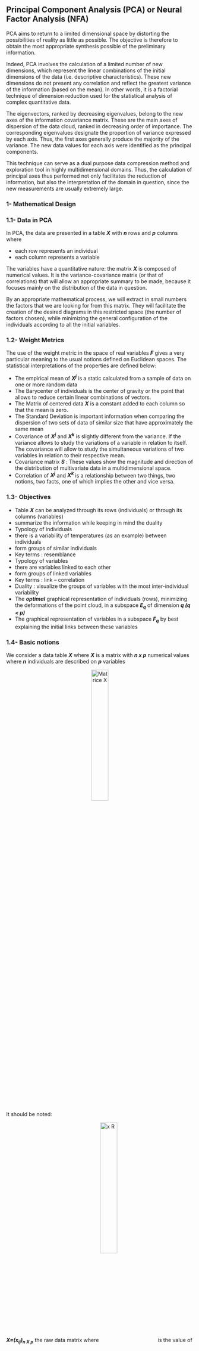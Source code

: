 ## Principal Component Analysis (PCA) or Neural Factor Analysis (NFA)

PCA aims to return to a limited dimensional space by distorting the possibilities of reality as little as possible. The objective is therefore to obtain the most appropriate synthesis possible of the preliminary information.

Indeed, PCA involves the calculation of a limited number of new dimensions, which represent the linear combinations of the initial dimensions of the data (i.e. descriptive characteristics). These new dimensions do not present any correlation and reflect the greatest variance of the information (based on the mean). In other words, it is a factorial technique of dimension reduction used for the statistical analysis of complex quantitative data.

The eigenvectors, ranked by decreasing eigenvalues, belong to the new axes of the information covariance matrix. These are the main axes of dispersion of the data cloud, ranked in decreasing order of importance. The corresponding eigenvalues ​​designate the proportion of variance expressed by each axis. Thus, the first axes generally produce the majority of the variance. The new data values ​​for each axis were identified as the principal components.

This technique can serve as a dual purpose data compression method and exploration tool in highly multidimensional domains. Thus, the calculation of principal axes thus performed not only facilitates the reduction of information, but also the interpretation of the domain in question, since the new measurements are usually extremely large.

### 1- Mathematical Design

### 1.1- Data in PCA

In PCA, the data are presented in a table ***X*** with ***n*** rows and ***p*** columns where
  
  - each row represents an individual
  - each column represents a variable

The variables have a quantitative nature: the matrix ***X*** is composed of numerical values. It is the variance-covariance matrix (or that of correlations) that will allow an appropriate summary to be made, because it focuses mainly on the distribution of the data in question.

By an appropriate mathematical process, we will extract in small numbers the factors that we are looking for from this matrix. They will facilitate the creation of the desired diagrams in this restricted space (the number of factors chosen), while minimizing the general configuration of the individuals according to all the initial variables.

### 1.2- Weight Metrics

The use of the weight metric in the space of real variables ***F*** gives a very particular meaning to the usual notions defined on Euclidean spaces. The statistical interpretations of the properties are defined below:

- The empirical mean of ***X<sup>j</sup>*** is a static calculated from a sample of data on one or more random data
- The Barycenter of individuals is the center of gravity or the point that allows to reduce certain linear combinations of vectors.
- The Matrix of centered data ***X*** is a constant added to each column so that the mean is zero.
- The Standard Deviation is important information when comparing the dispersion of two sets of data of similar size that have approximately the same mean
- Covariance of ***X<sup>j</sup>*** and ***X<sup>k</sup>*** is slightly different from the variance. If the variance allows to study the variations of a variable in relation to itself. The covariance will allow to study the simultaneous variations of two variables in relation to their respective mean.
- Covariance matrix ***S*** : These values ​​show the magnitude and direction of the distribution of multivariate data in a multidimensional space.
- Correlation of ***X<sup>j</sup>*** and ***X<sup>k</sup>*** is a relationship between two things, two notions, two facts, one of which implies the other and vice versa.

### 1.3- Objectives

- Table ***X*** can be analyzed through its rows (individuals) or through its columns (variables)
- summarize the information while keeping in mind the duality
- Typology of individuals
- there is a variability of temperatures (as an example) between individuals
- form groups of similar individuals
- Key terms : resemblance
- Typology of variables
- there are variables linked to each other
- form groups of linked variables
- Key terms : link – correlation
- Duality : visualize the groups of variables with the most inter-individual variability
- The ***optimal*** graphical representation of individuals (rows), minimizing the deformations of the point cloud, in a subspace ***E<sub>q</sub>*** of dimension ***q (q < p)***
- The graphical representation of variables in a subspace ***F<sub>q</sub>*** by best explaining the initial links between these variables

### 1.4- Basic notions

We consider a data table ***X*** where ***X*** is a matrix with ***n x p*** numerical values ​​where ***n*** individuals are described on ***p*** variables

<picture>
<center>
<img alt="Matrice X" align="center" src="https://github.com/madou-sow/OnlineML_ESP32/blob/main/ARDUINO/GHA-PCA/images/Matricex.png" width=30% height=30%  title="Matrice X"/>
</center>
</picture>

It should be noted:

***X=(x<sub>ij</sub>)<sub>n X p</sub>*** the raw data matrix where <img alt="x R" align="center" src="https://github.com/madou-sow/OnlineML_ESP32/blob/main/ARDUINO/GHA-PCA/images/Matricex.png" width=30% height=30%  title="Mx R"/> is the value of the i th individual on the j th variable

